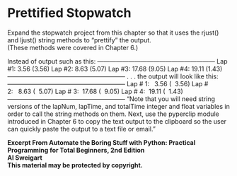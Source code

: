 
# Prettified Stopwatch

Expand the stopwatch project from this chapter so that it uses the rjust() and ljust() string methods to “prettify” the output.  
(These methods were covered in Chapter 6.)

Instead of output such as this:
———————————————————
Lap #1: 3.56 (3.56)
Lap #2: 8.63 (5.07)
Lap #3: 17.68 (9.05)
Lap #4: 19.11 (1.43)
———————————————————
. . . the output will look like this:
———————————————————
Lap # 1:   3.56 (  3.56)
Lap # 2:   8.63 (  5.07)
Lap # 3:  17.68 (  9.05)
Lap # 4:  19.11 (  1.43)
———————————————————
“Note that you will need string versions of the lapNum, lapTime, and totalTime integer and float variables in order to call the string methods on them.
Next, use the pyperclip module introduced in Chapter 6 to copy the text output to the clipboard so the user can quickly paste the output to a text file or email.”

**Excerpt From Automate the Boring Stuff with Python: Practical Programming for Total Beginners, 2nd Edition  
Al Sweigart  
This material may be protected by copyright.**